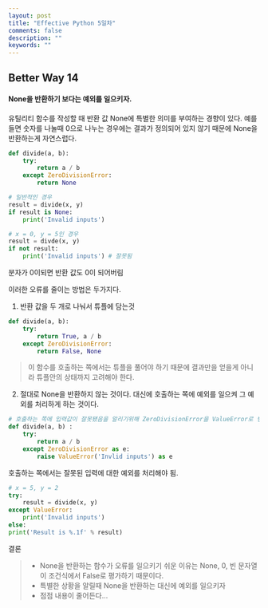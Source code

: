 ```yaml
---
layout: post
title: "Effective Python 5일차"
comments: false
description: ""
keywords: ""
---
```


## Better Way 14
#### None을 반환하기 보다는 예외를 일으키자.

유틸리티 함수를 작성할 때 반환 값 None에 특별한 의미를 부여하는 경향이 있다.
예를 들면 숫자를 나눌때 0으로 나누는 경우에는 결과가 정의되어 있지 않기 때문에 None을 반환하는게 자연스럽다.

```python
def divide(a, b):
    try:
        return a / b
    except ZeroDivisionError:
        return None

# 일반적인 경우        
result = divide(x, y)
if result is None:
    print('Invalid inputs')

# x = 0, y = 5인 경우
result = divde(x, y)
if not result:
    print('Invalid inputs') # 잘못됨
```
분자가 0이되면 반환 값도 0이 되어버림


이러한 오류를 줄이는 방법은 두가지다.
1.  반환 값을 두 개로 나눠서 튜플에 담는것
```python
def divide(a, b):
    try:
        return True, a / b
    except ZeroDivisionError:
        return False, None
```
> 이 함수를 호출하는 쪽에서는 튜플을 풀어야 하기 때문에 결과만을 얻을게 아니라 튜플안의 상태까지 고려해야 한다.


2.  절대로 None을 반환하지 않는 것이다.
대신에 호출하는 쪽에 예외를 일으켜 그 예외를 처리하게 하는 것이다.


```python
# 호출하는 쪽에 입력값이 잘못됐음을 알리기위해 ZeroDivisionError을 ValueError로 변경함
def divide(a, b) :
    try:
        return a / b
    except ZeroDivisionError as e:
        raise ValueError('Invlid inputs') as e
```

호출하는 쪽에서는 잘못된 입력에 대한 예외를 처리해야 됨.
```python
# x = 5, y = 2
try:
    result = divide(x, y)
except ValueError:
    print('Invalid inputs')
else:
print('Result is %.1f' % result)
```

결론
> - None을 반환하는 함수가 오류를 일으키기 쉬운 이유는 None, 0, 빈 문자열이 조건식에서 False로 평가하기 때문이다.
> - 특별한 상황을 알릴때 None을 반환하는 대신에 예외를 일으키자
> - 점점 내용이 줄어든다...
